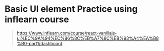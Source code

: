 # Basic UI element Practice using inflearn course

> https://www.inflearn.com/course/react-vanillajs-ui%EC%9A%94%EC%86%8C%EB%A7%8C%EB%93%A4%EA%B8%B0-part1/dashboard
